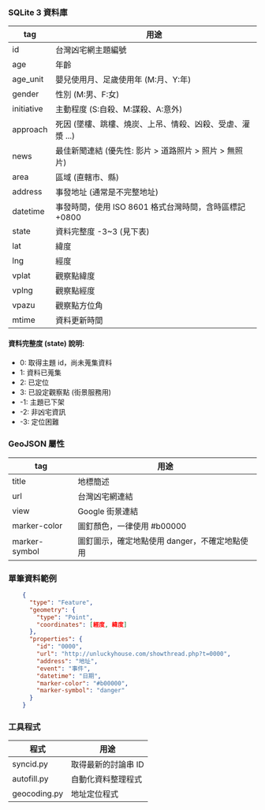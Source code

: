 ### SQLite 3 資料庫
tag | 用途
---- | ----
id | 台灣凶宅網主題編號
age | 年齡
age_unit | 嬰兒使用月、足歲使用年 (M:月、Y:年)
gender | 性別 (M:男、F:女)
initiative | 主動程度 (S:自殺、M:謀殺、A:意外)
approach | 死因 (墜樓、跳樓、燒炭、上吊、情殺、凶殺、受虐、灌漿 ...)
news | 最佳新聞連結 (優先性: 影片 > 道路照片 > 照片 > 無照片)
area | 區域 (直轄市、縣)
address | 事發地址 (通常是不完整地址)
datetime | 事發時間，使用 ISO 8601 格式台灣時間，含時區標記 +0800
state | 資料完整度 -3~3 (見下表)
lat | 緯度
lng | 經度
vplat | 觀察點緯度
vplng | 觀察點經度
vpazu | 觀察點方位角
mtime | 資料更新時間

#### 資料完整度 (state) 說明:
* 0: 取得主題 id，尚未蒐集資料
* 1: 資料已蒐集
* 2: 已定位
* 3: 已設定觀察點 (街景服務用)
* -1: 主題已下架
* -2: 非凶宅資訊
* -3: 定位困難

### GeoJSON 屬性
tag | 用途
---- | ----
title | 地標簡述
url | 台灣凶宅網連結
view | Google 街景連結
marker-color | 圖釘顏色，一律使用 #b00000
marker-symbol | 圖釘圖示，確定地點使用 danger，不確定地點使用

### 單筆資料範例
```json
    {
      "type": "Feature",
      "geometry": {
        "type": "Point",
        "coordinates": [經度, 緯度]
      },
      "properties": {
        "id": "0000",
        "url": "http://unluckyhouse.com/showthread.php?t=0000",
        "address": "地址",
        "event": "事件",
        "datetime": "日期",
        "marker-color": "#b00000",
        "marker-symbol": "danger"
      }
    }
```

### 工具程式
程式 | 用途
---- | ----
syncid.py | 取得最新的討論串 ID
autofill.py | 自動化資料整理程式
geocoding.py | 地址定位程式
